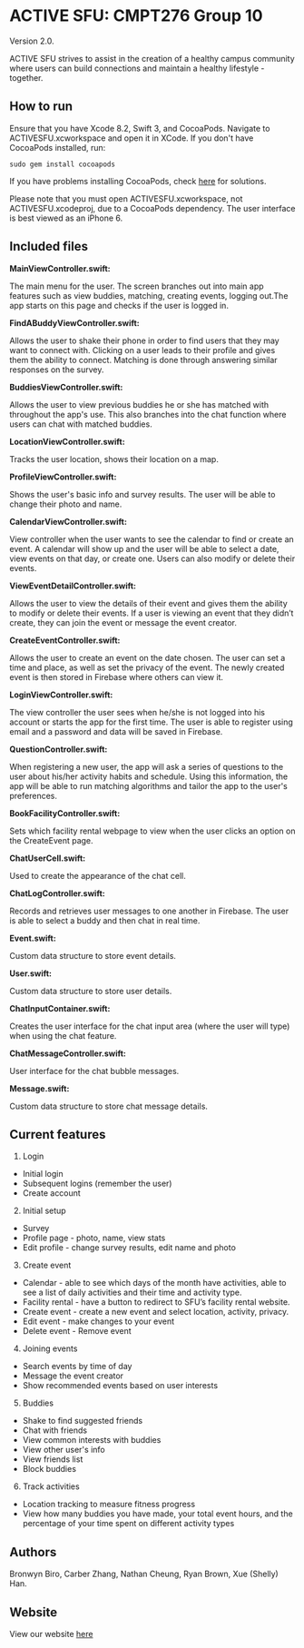 # ACTIVE SFU: CMPT276 Group 10

Version 2.0.

ACTIVE SFU strives to assist in the creation of a healthy campus community where users can build connections and maintain a healthy lifestyle - together. 

## How to run

Ensure that you have Xcode 8.2, Swift 3, and CocoaPods. Navigate to ACTIVESFU.xcworkspace and open it in XCode. If you don't have CocoaPods installed, run: 

```
sudo gem install cocoapods
``` 

If you have problems installing CocoaPods, check [here](https://guides.cocoapods.org/using/troubleshooting#installing-cocoapods) for solutions.  

Please note that you must open ACTIVESFU.xcworkspace, not ACTIVESFU.xcodeproj, due to a CocoaPods dependency. The user interface is best viewed as an iPhone 6.

## Included files

**MainViewController.swift:**

The main menu for the user. The screen branches out into main app features such as view buddies, matching, creating events, logging out.The app starts on this page and checks if the user is logged in.

**FindABuddyViewController.swift:**

Allows the user to shake their phone in order to find users that they may want to connect with. Clicking on a user leads to their profile and gives them the ability to connect. Matching is done through answering similar responses on the survey.

**BuddiesViewController.swift:**

Allows the user to view previous buddies he or she has matched with throughout the app's use. This also branches into the chat function where users can chat with matched buddies. 

**LocationViewController.swift:**

Tracks the user location, shows their location on a map.

**ProfileViewController.swift:**

Shows the user's basic info and survey results. The user will be able to change their photo and name.

**CalendarViewController.swift:**

View controller when the user wants to see the calendar to find or create an event. A calendar will show up and the user will be able to select a date, view events on that day, or create one. Users can also modify or delete their events.

**ViewEventDetailController.swift:**

Allows the user to view the details of their event and gives them the ability to modify or delete their events. If a user is viewing an event that they didn’t create, they can join the event or message the event creator.

**CreateEventController.swift:**

Allows the user to create an event on the date chosen. The user can set a time and place, as well as set the privacy
of the event. The newly created event is then stored in Firebase where others can view it.

**LoginViewController.swift:**

The view controller the user sees when he/she is not logged into his account or starts the app for the first time. The user is able to register using email and a password and data will be saved in Firebase.

**QuestionController.swift:**

When registering a new user, the app will ask a series of questions to the user about his/her activity habits and
schedule. Using this information, the app will be able to run matching algorithms and tailor the app to the user's preferences.

**BookFacilityController.swift:**

Sets which facility rental webpage to view when the user clicks an option on the CreateEvent page.

**ChatUserCell.swift:**

Used to create the appearance of the chat cell. 

**ChatLogController.swift:**

Records and retrieves user messages to one another in Firebase. The user is able to select a buddy and then chat in real time.

**Event.swift:**

Custom data structure to store event details.

**User.swift:**

Custom data structure to store user details.

**ChatInputContainer.swift:**

Creates the user interface for the chat input area (where the user will type) when using the chat feature.

**ChatMessageController.swift:**

User interface for the chat bubble messages. 

**Message.swift:**

Custom data structure to store chat message details.

## Current features

1. Login
- Initial login
- Subsequent logins (remember the user)
- Create account

2. Initial setup
- Survey
- Profile page - photo, name, view stats
- Edit profile - change survey results, edit name and photo

3. Create event
- Calendar - able to see which days of the month have activities, able to see a list of daily activities and their time and activity type. 
- Facility rental - have a button to redirect to SFU’s facility rental website.
- Create event - create a new event and select location, activity, privacy. 
- Edit event - make changes to your event
- Delete event - Remove event

4. Joining events
- Search events by time of day
- Message the event creator
- Show recommended events based on user interests

5. Buddies
- Shake to find suggested friends
- Chat with friends
- View common interests with buddies
- View other user's info
- View friends list
- Block buddies

6. Track activities
- Location tracking to measure fitness progress
- View how many buddies you have made, your total event hours, and the percentage of your time spent on different activity types

## Authors

Bronwyn Biro, Carber Zhang, Nathan Cheung, Ryan Brown, Xue (Shelly) Han.


## Website 

View our website [here](https://bronwynbiro.github.io//CMPT276Group10/)
